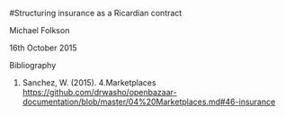 #Structuring insurance as a Ricardian contract

Michael Folkson

16th October 2015

Bibliography

1.	Sanchez, W. (2015). 4.Marketplaces https://github.com/drwasho/openbazaar-documentation/blob/master/04%20Marketplaces.md#46-insurance

